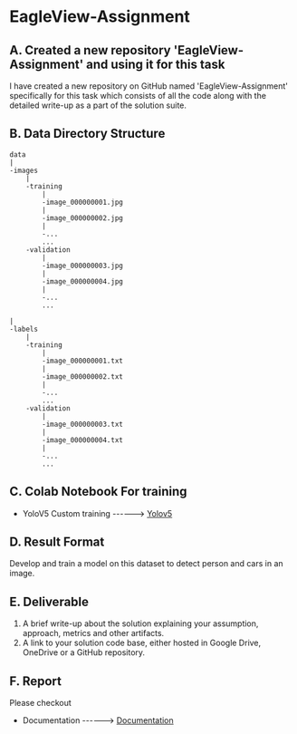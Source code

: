 # EagleView-Assignment

## A. Created a new repository 'EagleView-Assignment' and using it for this task

I have created a new repository on GitHub named 'EagleView-Assignment' specifically for this task which consists of all the code along with the detailed write-up as a part of the solution suite.

## B. Data Directory Structure

    data
    |
    -images
        |
        -training
            |
            -image_000000001.jpg
            |
            -image_000000002.jpg
            |
            -...
            ...
        -validation
            |
            -image_000000003.jpg
            |
            -image_000000004.jpg
            |
            -...
            ...

    |
    -labels
        |
        -training
            |
            -image_000000001.txt
            |
            -image_000000002.txt
            |
            -...
            ...
        -validation
            |
            -image_000000003.txt
            |
            -image_000000004.txt
            |
            -...
            ...

## C. Colab Notebook For training
* YoloV5 Custom training ------> [Yolov5](https://colab.research.google.com/drive/1s4yZPHw3xgrP3gU1JZWl9PLbqBb7JuqR#scrollTo=J1i1HTnS0aCY "yolov5")

## D. Result Format
Develop and train a model on this dataset to detect person and cars in an image.

## E. Deliverable
1. A brief write-up about the solution explaining your assumption, approach, metrics and other artifacts.
2. A link to your solution code base, either hosted in Google Drive, OneDrive or a GitHub repository.

## F. Report
Please checkout 
* Documentation ------> [Documentation](https://github.com/Harish-Soni1/EagleView-Assignment/blob/main/write_up.txt "Documentation")

